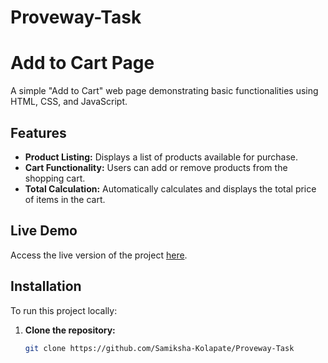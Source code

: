 # Proveway-Task

# Add to Cart Page

A simple "Add to Cart" web page demonstrating basic functionalities using HTML, CSS, and JavaScript.

## Features

- **Product Listing:** Displays a list of products available for purchase.
- **Cart Functionality:** Users can add or remove products from the shopping cart.
- **Total Calculation:** Automatically calculates and displays the total price of items in the cart.

## Live Demo

Access the live version of the project [here](https://samiksha-proveway-task.netlify.app/).

## Installation

To run this project locally:

1. **Clone the repository:**

   ```bash
   git clone https://github.com/Samiksha-Kolapate/Proveway-Task
   
